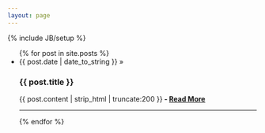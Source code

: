 ```yaml
---
layout: page
---
```

{% include JB/setup %}

<ul class="posts">
  {% for post in site.posts %}
    <li>
      <span>{{ post.date | date_to_string }}</span> &raquo;
      <h3>{{ post.title }}</h3>
      <p>{{ post.content | strip_html | truncate:200 }}<strong> - <a href="{{ BASE_PATH }}{{ post.url }}">Read More</a></strong></p>
      <hr>
    </li>
  {% endfor %}
</ul>
